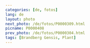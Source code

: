 ```yaml
---
categories: [de, fotos]
lang: de
layout: photo
next_photo: /de/fotos/P0000309.html
picname: P0000408
prev_photo: /de/fotos/P0000304.html
tags: [Brandberg Gensis, Plant]
---
```

